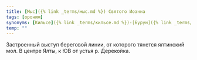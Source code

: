 ```yaml
---
title: [Мыс]({% link _terms/мыс.md %}) Святого Иоанна
tags: [ороним]
synonyms: [Кильсе]({% link _terms/кильсе.md %})-[Бурун]({% link _terms/бурун.md %}), [Мыс]({% link _terms/мыс.md %}) Иоанна
temp: ""
---
```


Застроенный выступ береговой линии, от которого тянется ялтинский мол. В центре
Ялты, к ЮВ от устья р. Дерекойка.

